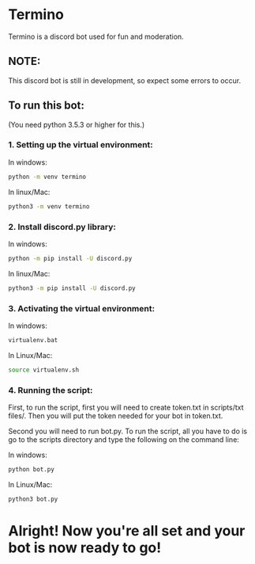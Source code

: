 # Termino

Termino is a discord bot used for fun and moderation.

## NOTE:

This discord bot is still in development, so expect some errors to occur.

## To run this bot:
(You need python 3.5.3 or higher for this.)

### 1. Setting up the virtual environment:

In windows:

```bash
python -m venv termino
```

In linux/Mac:

```bash
python3 -m venv termino
```

### 2. Install discord.py library:

In windows:

```bash
python -m pip install -U discord.py
```

In linux/Mac:

```bash
python3 -m pip install -U discord.py
```

### 3. Activating the virtual environment:

In windows:

```bash
virtualenv.bat
```

In Linux/Mac:

```bash
source virtualenv.sh
```

### 4. Running the script:

First, to run the script, first you will need to create token.txt in scripts/txt files/. Then you will put the token needed for your bot in token.txt.

Second you will need to run bot.py. To run the script, all you have to do is go to the scripts directory and type the following on the command line:

In windows:

```bash
python bot.py
```

In Linux/Mac:

```bash
python3 bot.py
```

# Alright! Now you're all set and your bot is now ready to go!

